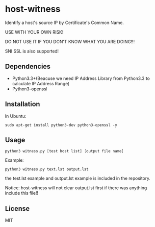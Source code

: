 # host-witness
Identify a host's source IP by Certificate's Common Name.

USE WITH YOUR OWN RISK!

DO NOT USE IT IF YOU DON'T KNOW WHAT YOU ARE DOING!!!

SNI SSL is also supported!

Dependencies
------------
 - Python3.3+(Beacuse we need IP Address Library from Python3.3 to calculate IP Address Range)
 - Python3-openssl

Installation
------------
In Ubuntu:
```
sudo apt-get install python3-dev python3-openssl -y
```


Usage
-----

```
python3 witness.py [test host list] [output file name]
```
Example:
```
python3 witness.py text.lst output.lst
```

the test.lst example and output.lst example is included in the repository.

Notice: host-witness will not clear output.lst first if there was anything include this file!!


License
-------
MIT
